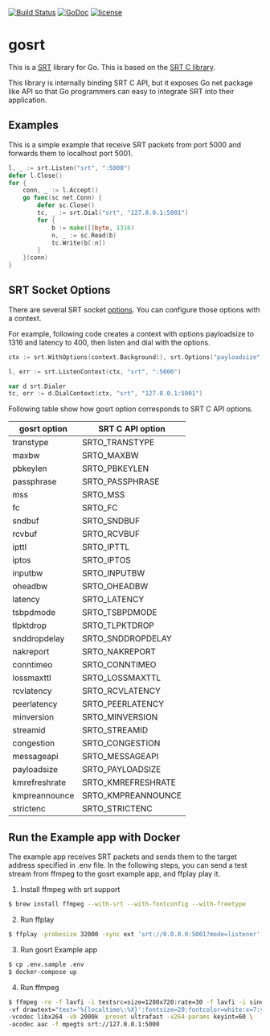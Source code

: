 [![Build Status](https://secure.travis-ci.org/openfresh/gosrt.png?branch=master)](http://travis-ci.org/openfresh/gosrt)
[![GoDoc](https://godoc.org/github.com/openfresh/gosrt/srt?status.svg)](https://godoc.org/github.com/openfresh/gosrt/srt)
[![license](https://img.shields.io/badge/license-MIT-4183c4.svg)](https://github.com/openfresh/gosrt/blob/master/LICENSE)

# gosrt

This is a [SRT](https://github.com/Haivision/srt) library for Go. This is based on the [SRT C library](https://github.com/Haivision/srt/blob/master/docs/API.md).

This library is internally binding SRT C API, but it exposes Go net package like API so that Go programmers can easy to integrate SRT into their application.

## Examples
This is a simple example that receive SRT packets from port 5000 and forwards them to localhost port 5001.

```go
l, _ := srt.Listen("srt", ":5000")
defer l.Close()
for {
    conn, _ := l.Accept()
    go func(sc net.Conn) {
        defer sc.Close()
        tc, _ := srt.Dial("srt", "127.0.0.1:5001")
        for {
            b := make([]byte, 1316)
            n, _ := sc.Read(b)
            tc.Write(b[:n])
        }
    }(conn)
}
```

## SRT Socket Options
There are several SRT socket [options](https://github.com/Haivision/srt/blob/master/docs/API.md#options). You can configure those options with a context.

For example, following code creates a context with options payloadsize to 1316 and latency to 400, then listen and dial with the options.

```go
ctx := srt.WithOptions(context.Background(), srt.Options("payloadsize", "1316", "latency", "400"))

l, err := srt.ListenContext(ctx, "srt", ":5000")

var d srt.Dialer
tc, err := d.DialContext(ctx, "srt", "127.0.0.1:5001")
```

Following table show how gosrt option corresponds to SRT C API options.

| gosrt option  | SRT C API option   |
|---------------|--------------------|
| transtype     | SRTO_TRANSTYPE     |
| maxbw         | SRTO_MAXBW         |
| pbkeylen      | SRTO_PBKEYLEN      |
| passphrase    | SRTO_PASSPHRASE    |
| mss           | SRTO_MSS           |
| fc            | SRTO_FC            |
| sndbuf        | SRTO_SNDBUF        |
| rcvbuf        | SRTO_RCVBUF        |
| ipttl         | SRTO_IPTTL         |
| iptos         | SRTO_IPTOS         |
| inputbw       | SRTO_INPUTBW       |
| oheadbw       | SRTO_OHEADBW       |
| latency       | SRTO_LATENCY       |
| tsbpdmode     | SRTO_TSBPDMODE     |
| tlpktdrop     | SRTO_TLPKTDROP     |
| snddropdelay  | SRTO_SNDDROPDELAY  |
| nakreport     | SRTO_NAKREPORT     |
| conntimeo     | SRTO_CONNTIMEO     |
| lossmaxttl    | SRTO_LOSSMAXTTL    |
| rcvlatency    | SRTO_RCVLATENCY    |
| peerlatency   | SRTO_PEERLATENCY   |
| minversion    | SRTO_MINVERSION    |
| streamid      | SRTO_STREAMID      |
| congestion    | SRTO_CONGESTION    |
| messageapi    | SRTO_MESSAGEAPI    |
| payloadsize   | SRTO_PAYLOADSIZE   |
| kmrefreshrate | SRTO_KMREFRESHRATE | 
| kmpreannounce | SRTO_KMPREANNOUNCE |
| strictenc     | SRTO_STRICTENC     |

## Run the Example app with Docker
The example app receives SRT packets and sends them to the target address specified in .env file. In the following steps, you can send a test stream from ffmpeg to the gosrt example app, and ffplay play it. 

1. Install ffmpeg with srt support
```sh
$ brew install ffmpeg --with-srt --with-fontconfig --with-freetype
```

2. Run ffplay
```sh
$ ffplay -probesize 32000 -sync ext 'srt://0.0.0.0:5001?mode=listener'
```

3. Run gosrt Example app
```sh
$ cp .env.sample .env
$ docker-compose up
```

4. Run ffmpeg
```sh
$ ffmpeg -re -f lavfi -i testsrc=size=1280x720:rate=30 -f lavfi -i sine \
-vf drawtext="text='%{localtime\:%X}':fontsize=20:fontcolor=white:x=7:y=7" \
-vcodec libx264 -vb 2000k -preset ultrafast -x264-params keyint=60 \
-acodec aac -f mpegts srt://127.0.0.1:5000
```
